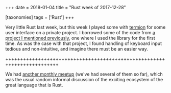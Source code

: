 +++
date = 2018-01-04
title = "Rust week of 2017-12-28"

[taxonomies]
tags = ['Rust']
+++

Very little Rust last week, but this week I played some with [termion]
for some user interface on a private project. I borrowed some of the
code from [a project I mentioned previously], one where I used the
library for the first time. As was the case with that project, I found
handling of keyboard input tedious and non-intuitive, and imagine there
must be an easier way.

++++++++++++++++++++++++++++++++++++++++++++++++++++++++++++++++++++++++

We had [another monthly meetup] (we\'ve had several of them so far),
which was the usual random informal discussion of the exciting ecosystem
of the great language that is Rust.

  [termion]: https://github.com/ticki/termion
  [a project I mentioned previously]: http://tshepang.net/rust-weeks-of-2017-09-14-to-2017-09-28
  [another monthly meetup]: https://www.meetup.com/Johannesburg-Rust-Meetup/events/246240196

